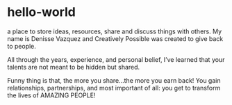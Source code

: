 # hello-world
a place to store ideas, resources, share and discuss things with others.
My name is Denisse Vazquez and Creatively Possible was created to give back to people.

All through the years, experience, and personal belief, I’ve learned that your talents are not meant to be hidden but shared.

Funny thing is that, the more you share…the more you earn back! You gain relationships, partnerships, and most important of all: you get to transform the lives of AMAZING PEOPLE!
